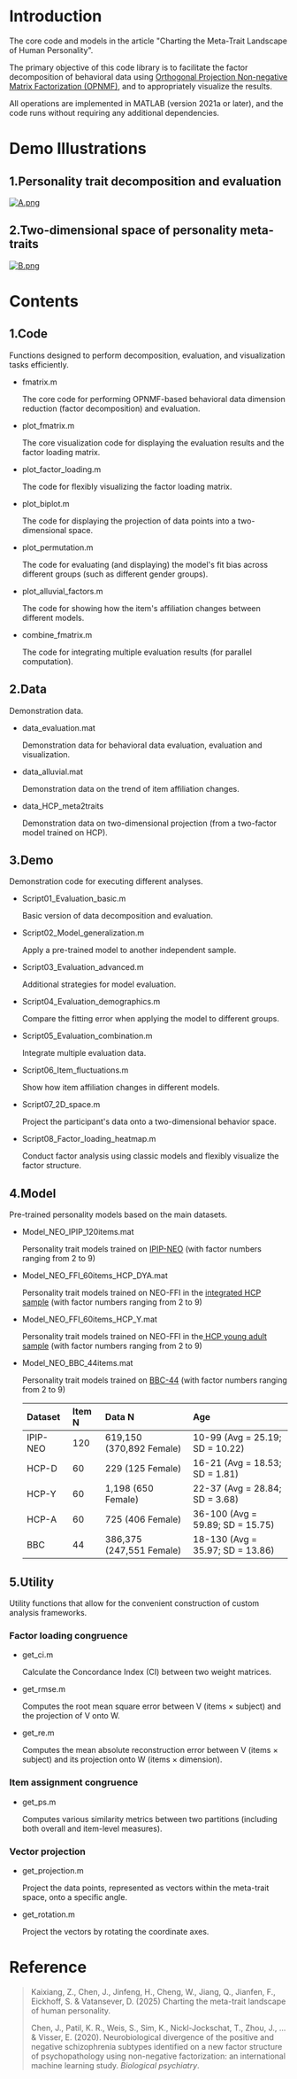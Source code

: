 # Introduction

The core code and models in the article "Charting the Meta-Trait Landscape of Human Personality".

The primary objective of this code library is to facilitate the factor decomposition of behavioral data using [Orthogonal Projection Non-negative Matrix Factorization (OPNMF)](https://github.com/asotiras/brainparts), and to appropriately visualize the results.

All operations are implemented in MATLAB (version 2021a or later), and the code runs without requiring any additional dependencies.

# Demo Illustrations

## **1.Personality trait decomposition and evaluation**

[![A.png](https://i.postimg.cc/gk6LWcXq/A.png)](https://postimg.cc/svsgPrJv)

## 2.Two-dimensional space of personality meta-traits

[![B.png](https://i.postimg.cc/wxkgRCK8/B.png)](https://postimg.cc/WttQQfbX)

# Contents

## 1.Code

Functions designed to perform decomposition, evaluation, and visualization tasks efficiently.

*   fmatrix.m

    The core code for performing OPNMF-based behavioral data dimension reduction (factor decomposition) and evaluation.

*   plot\_fmatrix.m

    The core visualization code for displaying the evaluation results and the factor loading matrix.

*   plot\_factor\_loading.m

    The code for flexibly visualizing the factor loading matrix.

*   plot\_biplot.m

    The code for displaying the projection of data points into a two-dimensional space.

*   plot\_permutation.m

    The code for evaluating (and displaying) the model's fit bias across different groups (such as different gender groups).

*   plot\_alluvial\_factors.m

    The code for showing how the item's affiliation changes between different models.

*   combine\_fmatrix.m

    The code for integrating multiple evaluation results (for parallel computation).

## 2.Data

Demonstration data.

*   data\_evaluation.mat

    Demonstration data for behavioral data evaluation, evaluation and visualization.
*   data\_alluvial.mat

    Demonstration data on the trend of item affiliation changes.
*   data\_HCP\_meta2traits

    Demonstration data on two-dimensional projection (from a two-factor model trained on HCP).

## 3.Demo

Demonstration code for executing different analyses.

*   Script01\_Evaluation\_basic.m

    Basic version of data decomposition and evaluation.
*   Script02\_Model\_generalization.m

    Apply a pre-trained model to another independent sample.
*   Script03\_Evaluation\_advanced.m

    Additional strategies for model evaluation.
*   Script04\_Evaluation\_demographics.m

    Compare the fitting error when applying the model to different groups.
*   Script05\_Evaluation\_combination.m

    Integrate multiple evaluation data.
*   Script06\_Item\_fluctuations.m

    Show how item affiliation changes in different models.
*   Script07\_2D\_space.m

    Project the participant's data onto a two-dimensional behavior space.
*   Script08\_Factor\_loading\_heatmap.m

    Conduct factor analysis using classic models and flexibly visualize the factor structure.

## 4.Model

Pre-trained personality models based on the main datasets.

*   Model\_NEO\_IPIP\_120items.mat

    Personality trait models trained on [IPIP-NEO](https://ipip.ori.org/) (with factor numbers ranging from 2 to 9)
*   Model\_NEO\_FFI\_60items\_HCP\_DYA.mat

    Personality trait models trained on NEO-FFI in the [integrated HCP sample](https://www.humanconnectome.org/) (with factor numbers ranging from 2 to 9)
*   Model\_NEO\_FFI\_60items\_HCP\_Y.mat

    Personality trait models trained on NEO-FFI in the[ HCP young adult sample](https://www.humanconnectome.org/) (with factor numbers ranging from 2 to 9)
*   Model\_NEO\_BBC\_44items.mat

    Personality trait models trained on [BBC-44](https://beta.ukdataservice.ac.uk/datacatalogue/doi/?id=7656#!#1) (with factor numbers ranging from 2 to 9)

    | Dataset  | **Item N** | **Data N**               | **Age**                          |
    | :------- | :--------- | :----------------------- | :------------------------------- |
    | IPIP-NEO | 120        | 619,150 (370,892 Female) | 10-99 (Avg = 25.19; SD = 10.22)  |
    | HCP-D    | 60         | 229 (125 Female)         | 16-21 (Avg = 18.53; SD = 1.81)   |
    | HCP-Y    | 60         | 1,198 (650 Female)       | 22-37 (Avg = 28.84; SD = 3.68)   |
    | HCP-A    | 60         | 725 (406 Female)         | 36-100 (Avg = 59.89; SD = 15.75) |
    | BBC      | 44         | 386,375 (247,551 Female) | 18-130 (Avg = 35.97; SD = 13.86) |

## 5.Utility

Utility functions that allow for the convenient construction of custom analysis frameworks.

### Factor loading congruence

*   get\_ci.m

    Calculate the Concordance Index (CI) between two weight matrices.
*   get\_rmse.m

    Computes the root mean square error between V (items × subject) and the projection of V onto W.
*   get\_re.m

    Computes the mean absolute reconstruction error between V (items × subject) and its projection onto W (items × dimension).

### Item assignment congruence

*   get\_ps.m

    Computes various similarity metrics between two partitions (including both overall and item-level measures).

### Vector projection

*   get\_projection.m

    Project the data points, represented as vectors within the meta-trait space, onto a specific angle.
*   get\_rotation.m

    Project the vectors by rotating the coordinate axes.

# Reference

> Kaixiang, Z., Chen, J., Jinfeng, H., Cheng, W., Jiang, Q., Jianfen, F., Eickhoff, S. & Vatansever, D. (2025) Charting the meta-trait landscape of human personality.
>
> Chen, J., Patil, K. R., Weis, S., Sim, K., Nickl-Jockschat, T., Zhou, J., ... & Visser, E. (2020). Neurobiological divergence of the positive and negative schizophrenia subtypes identified on a new factor structure of psychopathology using non-negative factorization: an international machine learning study. *Biological psychiatry*.

